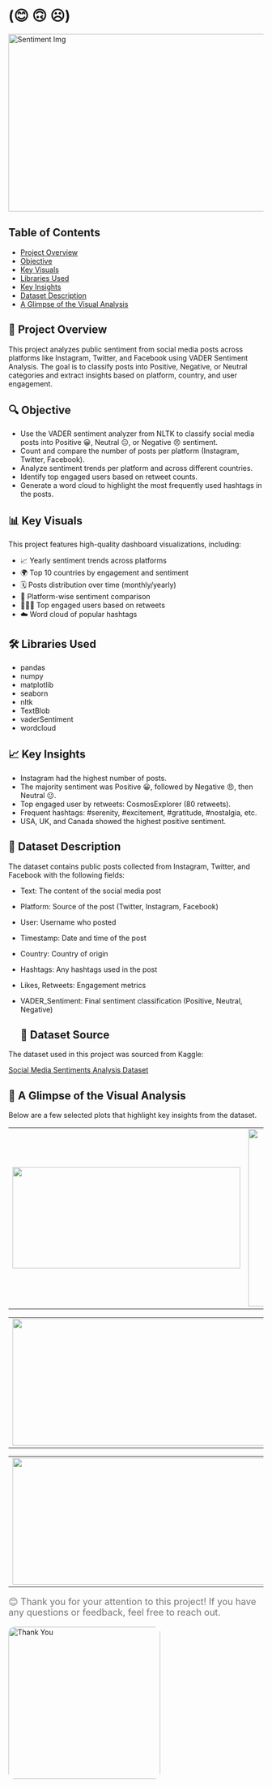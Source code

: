 #  (😊 🙃 ☹️)
<img src="Visuals/Sentiment-On-Social-Media1.jpg" alt="Sentiment Img" width="800" height="350">

## Table of Contents

- [Project Overview](#project-overview)
- [Objective](#objective)
- [Key Visuals](#key-visuals)
- [Libraries Used](#libraries-used)
- [Key Insights](#key-insights)
- [Dataset Description](#dataset-description)
- [A Glimpse of the Visual Analysis](#a-glimpse-of-the-visual-analysis)

<a name="project-overview"></a>
## 📌 Project Overview
This project analyzes public sentiment from social media posts across platforms like Instagram, Twitter, and Facebook using VADER Sentiment Analysis. The goal is to classify posts into Positive, Negative, or Neutral categories and extract insights based on platform, country, and user engagement.

<a name="objective"></a>
## 🔍 Objective
- Use the VADER sentiment analyzer from NLTK to classify social media posts into Positive 😀, Neutral 😐, or Negative 😠 sentiment.
- Count and compare the number of posts per platform (Instagram, Twitter, Facebook).
- Analyze sentiment trends per platform and across different countries.
- Identify top engaged users based on retweet counts.
- Generate a word cloud to highlight the most frequently used hashtags in the posts.

<a name="key-visuals"></a>
## 📊 Key Visuals
This project features high-quality dashboard visualizations, including:

- 📈 Yearly sentiment trends across platforms  
- 🌍 Top 10 countries by engagement and sentiment  
- 🗓 Posts distribution over time (monthly/yearly)  
- 💬 Platform-wise sentiment comparison  
- 🧑‍🤝‍🧑 Top engaged users based on retweets  
- ☁️ Word cloud of popular hashtags  

<a name="libraries-used"></a>
## 🛠️ Libraries Used
- pandas  
- numpy  
- matplotlib  
- seaborn  
- nltk  
- TextBlob  
- vaderSentiment  
- wordcloud  

<a name="key-insights"></a>
## 📈 Key Insights
- Instagram had the highest number of posts.  
- The majority sentiment was Positive 😀, followed by Negative 😠, then Neutral 😐.  
- Top engaged user by retweets: CosmosExplorer (80 retweets).  
- Frequent hashtags: #serenity, #excitement, #gratitude, #nostalgia, etc.  
- USA, UK, and Canada showed the highest positive sentiment.  

<a name="dataset-description"></a>
## 📂 Dataset Description
The dataset contains public posts collected from Instagram, Twitter, and Facebook with the following fields:

- Text: The content of the social media post  
- Platform: Source of the post (Twitter, Instagram, Facebook)  
- User: Username who posted  
- Timestamp: Date and time of the post  
- Country: Country of origin  
- Hashtags: Any hashtags used in the post  
- Likes, Retweets: Engagement metrics  
- VADER_Sentiment: Final sentiment classification (Positive, Neutral, Negative)

  ## 🔗 Dataset Source

The dataset used in this project was sourced from Kaggle:

[Social Media Sentiments Analysis Dataset](https://www.kaggle.com/datasets/kashishparmar02/social-media-sentiments-analysis-dataset)


<a name="a-glimpse-of-the-visual-analysis"></a>
## 👀 A Glimpse of the Visual Analysis
Below are a few selected plots that highlight key insights from the dataset.

<table>
  <tr>
    <td><img src="Visuals/sen1.png" width="450" height="200"></td>
    <td><img src="Visuals/sen2.png" width="500" height="350"></td> 
    <td><img src="Visuals/sen12.png" width="450" height="200"></td>
  </tr>
</table>
<table>
  <tr>
    <td><img src="Visuals/sen8.png" width="550" height="250"></td>
    <td><img src="Visuals/sen9.png" width="550" height="250"></td> 
    <td><img src="Visuals/sen10.png" width="550" height="250"></td>
  </tr>
</table>
<table>
  <tr>
    <td><img src="Visuals/sen5.png" width="600" height="250"></td>
    <td><img src="Visuals/sen11.png" width="600" height="250"></td> 
    <td><img src="Visuals/sen15.png" width="600"height="250"></td>
  </tr>
</table
  


<div style="width: 70%; margin: 50px auto; border: 3px solid #4CAF50; padding: 40px; border-radius: 20px; text-align: center; background-color: #f9f9f9;">
  <p style="font-size: 18px; color: #777;">😊 Thank you for your attention to this project! If you have any questions or feedback, feel free to reach out.</p>
  <img src="Visuals/-thank-you.jpg" width="300" alt="Thank You" style="border-radius: 12px;">
</div>











